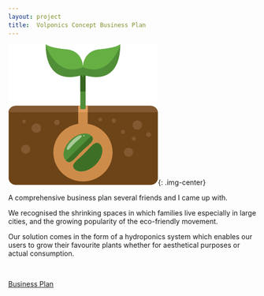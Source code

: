 ```yaml
---
layout: project
title:  Volponics Concept Business Plan
---
```

![RPS](/assets/pics/volponics.png){: .img-center}

A comprehensive business plan several friends and I came up with.

We recognised the shrinking spaces in which families live especially in large cities, and the growing popularity of the eco-friendly movement.

Our solution comes in the form of a hydroponics system which enables our users to grow their favourite plants whether for aesthetical purposes or actual consumption.

&nbsp;
&nbsp;

[Business Plan](/assets/business_plans/Group02Team01_Assignment.pdf)
